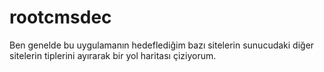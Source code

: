 # rootcmsdec
Ben genelde bu uygulamanın hedeflediğim bazı sitelerin sunucudaki diğer sitelerin tiplerini ayırarak bir yol haritası çiziyorum.
